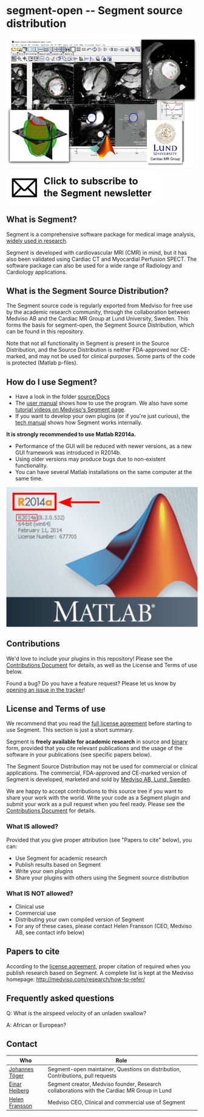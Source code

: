 # segment-open -- Segment source distribution


![lvimage](docs/images/titlepage.jpg)

[![newsletter](docs/images/newsletter.png)](http://medviso.com/signup_for_software/)

## What is Segment?

Segment is a comprehensive software package for medical image analysis, [widely used in research](http://medviso.com/research/publication/).

Segment is developed with cardiovascular MRI (CMR) in mind, but it has also been validated using Cardiac CT and Myocardial Perfusion SPECT. The software package can also be used for a wide range of Radiology and Cardiology applications.


## What is the Segment Source Distribution?

The Segment source code is regularly exported from Medviso for free use by the academic research community, through the collaboration between Medviso AB and the Cardiac MR Group at Lund University, Sweden.
This forms the basis for segment-open, the Segment Source Distribution, which can be found in this repository.

Note that not all functionality in Segment is present in the Source Distribution, and the Source Distribution is neither FDA-approved nor CE-marked, and may not be used for clinical purposes.
Some parts of the code is protected (Matlab p-files).

## How do I use Segment?

 * Have a look in the folder [source/Docs](source/Docs)
 * The [user manual](source/Docs/manual.pdf) shows how to use the program. We also have some [tutorial videos on Medviso's Segment page](http://medviso.com/products/segment/).
 * If you want to develop your own plugins (or if you're just curious), the [tech manual](source/Docs/techmanual.pdf) shows how Segment works internally.

**It is strongly recommended to use Matlab R2014a.**
 * Performance of the GUI will be reduced with newer versions, as a new GUI framework was introduced in R2014b.
 * Using older versions may produce bugs due to non-existent functionality.
 * You can have several Matlab installations on the same computer at the same time.

![r2014a](docs/images/matlab_r2014a.png)

## Contributions

We'd love to include your plugins in this repository! Please see the [Contributions Document](docs/CONTRIBUTING.md) for details, as well as the License and Terms of use below.

Found a bug? Do you have a feature request? Please let us know by [opening an issue in the tracker](https://github.com/Cardiac-MR-Group-Lund/segment-open/issues)!


## License and Terms of use

We recommend that you read the [full license agreement](LICENSE.md) before starting to use Segment. This section is just a short summary.

Segment is **freely available for academic research** in source and [binary](http://medviso.com/download2/) form, provided that you cite relevant publications and the usage of the software in your publications (see specific papers below).

The Segment Source Distribution may not be used for commercial or clinical applications.
The commercial, FDA-approved and CE-marked version of Segment is developed, marketed and sold by [Medviso AB, Lund, Sweden](http://medviso.com/).

We are happy to accept contributions to this source tree if you want to share your work with the world.
Write your code as a Segment plugin and submit your work as a pull request when you feel ready. Please see the [Contributions Document](docs/CONTRIBUTING.md) for details.

### What IS allowed?

Provided that you give proper attribution (see "Papers to cite" below), you can:

 * Use Segment for academic research
 * Publish results based on Segment
 * Write your own plugins
 * Share your plugins with others using the Segment source distribution

### What IS NOT allowed?

 * Clinical use
 * Commercial use
 * Distributing your own compiled version of Segment
 * For any of these cases, please contact Helen Fransson (CEO, Medviso AB, see contact info below)

## Papers to cite

According to the [license agreement](LICENSE.md), proper citation of required when you publish research based on Segment. A complete list is kept at the Medviso homepage: http://medviso.com/research/how-to-refer/




## Frequently asked questions

Q: What is the airspeed velocity of an unladen swallow?

A: African or European?


## Contact

| Who | Role |
| --- | --- |
| [Johannes Töger](mailto:johannes.toger@gmail.com) | Segment-open maintainer, Questions on distribution, Contributions, pull requests |
| [Einar Heiberg](mailto:einar@heiberg.se) | Segment creator, Medviso founder, Research collaborations with the Cardiac MR Group in Lund |
| [Helen Fransson](mailto:helen@medviso.com) | Medviso CEO, Clinical and commercial use of Segment |

